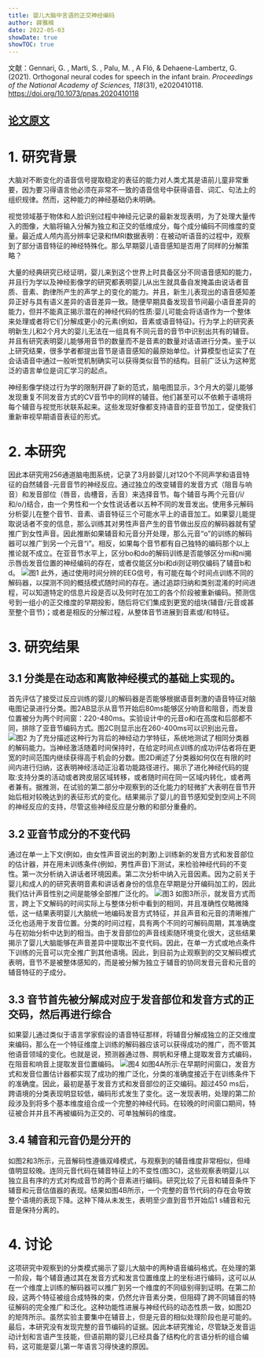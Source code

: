 ```yaml
---
title: 婴儿大脑中言语的正交神经编码
author: 薛雅楠
date: 2022-05-03
showDate: true
showTOC: true
---
```

文献：Gennari, G. ,  Marti, S. ,  Palu, M. , A Fló, &  Dehaene-Lambertz, G. (2021). Orthogonal neural codes for speech in the infant brain. *Proceedings of the National Academy of Sciences, 118*(31), e2020410118.
https://doi.org/10.1073/pnas.2020410118
## [论文原文](../Source_Files/2022-05-03-XYN2.Pdf)
# 1. 研究背景
大脑对不断变化的语音信号提取稳定的表征的能力对人类尤其是语前儿童非常重要，因为要习得语言他必须在非常不一致的语音信号中获得语音、词汇、句法上的组织规律。然而，这种能力的神经基础仍未明确。

视觉领域基于物体和人脸识别过程中神经元记录的最新发现表明，为了处理大量传入的图像，大脑将输入分解为独立和正交的低维成分，每个成分编码不同维度的变量。最近成人颅内高分辨率记录和fMRI数据表明：在被动听语音的过程中，观察到了部分语音特征的神经特殊化。那么早期婴儿语音感知是否用了同样的分解策略？

大量的经典研究已经证明，婴儿来到这个世界上时具备区分不同语音感知的能力，并且行为学以及神经影像学的研究都表明婴儿从出生就具备自发掩盖由说话者音质、音素、韵律所产生的声学上的变化的能力。并且，新生儿表现出的语音感知差异正好与具有语义差异的语音差异一致。随便早期具备发现音节间最小语音差异的能力，但并不能真正揭示潜在的神经代码的性质:婴儿可能会将话语作为一个整体来处理或者将它们分解成更小的元素(例如，音素或语音特征)。行为学上的研究表明新生儿和2个月大的婴儿无法在一组具有不同元音的音节中识别出共有的辅音。并且有研究表明婴儿能够用音节的数量而不是音素的数量对话语进行分类。鉴于以上研究结果，很多学者都提出音节是语音感知的最原始单位。计算模型也证实了在会话语音中通过一般听觉机制确实可以获得类似音节的结构。目前广泛认为这种宽泛的语言单位是词汇学习的起点。

神经影像学绕过行为学的限制开辟了新的范式，脑电图显示，3个月大的婴儿能够发现重复不同发音方式的CV音节中的同样的辅音。他们甚至可以不依赖于语境将每个辅音与视觉形状联系起来。这些发现好像都支持语音的亚音节加工，促使我们重新审视早期语音表征的形式。
# 2. 本研究
因此本研究用256通道脑电图系统，记录了3月龄婴儿对120个不同声学和语音特征的自然辅音-元音音节的神经反应。通过独立的改变辅音的发音方式（阻音与响音）和发音部位（唇音，齿槽音，舌音）来选择音节。每个辅音与两个元音(/i/和/o/)结合，由一个男性和一个女性说话者以五种不同的发音发出。使用多元解码分析婴儿在整个音节、音素、语音特征三个可能水平上的语音加工。如果婴儿能提取说话者不变的信息，那么训练其对男性声音产生的音节做出反应的解码器就有望推广到女性声音。因此推断如果辅音和元音分开处理，那么元音“o”的训练的解码器可以推广到另一个元音“i”。相反，如果每个音节都有自己独特的编码那个以上推论就不成立。在亚音节水平上，区分bo和do的解码训练是否能够区分mi和ni揭示唇齿发音位置的神经编码的存在，或者仅能区分bi和di则证明仅编码了辅音b和d。
![图1](../Supporting_Information/2022-05-03-XYN2-Fig-1.png)
此外，通过使用时间分辨的EEG信号，有可能在每个时间点训练不同的解码器，以探测不同的概括模式随时间的存在。通过追踪归纳和类别混淆的时间进程，可以知道特定的信息片段是否以及何时在加工的各个阶段被重新编码。预测信号到一组小的正交维度的早期投影，随后将它们集成到更宽的组块(辅音/元音或甚至整个音节)；或者是相反的分解过程，从整体音节进展到音素或/和特征。
# 3. 研究结果
## 3.1 分类是在动态和离散神经模式的基础上实现的。
首先评估了接受过反应训练的婴儿的解码器是否能够根据语音刺激的语音特征对脑电图记录进行分类。图2AB显示从音节开始后80ms能够区分响音和阻音，而发音位置被分为两个时间窗：220-480ms。实验设计中的元音o和i在高度和后部都不同，排除了亚音节编码方式。图2C则显示出在260-400ms可以识别出元音。
![图2](../Supporting_Information/2022-05-03-XYN2-Fig-2.png)
为了充分描述这种行为背后的神经动力学特征，系统地测试了相同分类器的解码能力。当神经激活随着时间保持时，在给定时间点训练的成功评估者将在更宽的时间范围内继续获得高于机会的分数。图2D阐述了分类器如何仅在有限的时间内进行归纳，这表明神经活动正沿着功能路径进行。揭示了进化神经代码的提取:支持分类的活动或者跨皮层区域转移，或者随时间在同一区域内转化，或者两者兼有。据推测，在试验的第二部分中观察到的泛化能力的轻微扩大表明在音节开始后相对较晚达到的表征形式的变化。结果揭示了婴儿的音节感知受到空间上不同的神经反应的支持，尽管这些神经反应是分散的和部分重叠的。
## 3.2 亚音节成分的不变代码
通过在单一上下文(例如，由女性声音说出的刺激)上训练新的发音方式和发音部位的估计器，并在用未训练条件(例如，男性声音)下测试，来检验神经代码的不变性。第一次分析纳入讲话者环境因素。第二次分析中纳入元音因素。因为之前关于婴儿和成人的的研究表明音素和讲话者身份的信息在早期是分开编码加工的，因此我们估计声音性别之间是能够全部推广泛化的。
![图3](../Supporting_Information/2022-05-03-XYN2-Fig-3.png)
如图3所示，就发音方式而言，跨上下文解码的时间实际上与整体分析中看到的相同，并且准确性仅略微降低，这一结果表明婴儿大脑统一地编码发音方式特征，并且声音和元音的清晰推广泛化也适用于发音位置。分类的时间过程，具有两个不同的可解码周期，其准确度与在初始分析中达到的相当。由于发音部位的声音线索随环境变化很大，这些结果揭示了婴儿大脑能够在声音差异中提取出不变代码。因此，在单一方式或地点条件下训练的元音可以完全推广到其他语境。因此，到目前为止观察到的交叉解码模式表明，音节不是被整体感知的，而是被分解为独立于辅音的协同发音元音和元音的辅音特征的子成分。
## 3.3 音节首先被分解成对应于发音部位和发音方式的正交码，然后再进行综合
如果婴儿通过类似于语言学家假设的语音特征那样，将辅音分解成独立的正交维度来编码，那么在一个特征维度上训练的解码器应该可以获得成功的推广，而不管其他语音领域的变化。也就是说，预测器通过唇、腭帆和牙槽上提取发音方式编码，在阻音和响音上提取发音位置编码。
![图4](../Supporting_Information/2022-05-03-XYN2-Fig-4.png)
如图4A所示:在早期时间窗口，发音方式和发音位置估计器都实现了成功的推广泛化，分类的准确度接近于在训练条件下的准确度。因此，最初是基于发音方式和发音部位的正交编码。超过450 ms后，跨语境的分类表现明显较低，编码形式发生了变化。这一发现表明，处理的第二阶段涉及到将多个基本维度组合成一个完整的神经代码。在较晚的时间窗口期间，特征被合并并且不再被编码为正交的、可单独解码的维度。
## 3.4 辅音和元音仍是分开的
如图2和3所示，元音解码性遵循双峰模式，与观察到的辅音维度非常相似，但峰值明显较晚。连同元音代码在辅音特征上的不变性(图3C)，这些观察表明婴儿以独立且有序的方式对构成音节的两个音素进行编码。研究比较了元音和辅音条件下辅音和元音估值器的表现。结果如图4B所示，一个完整的音节代码的存在会导致整个语境的表现下降。这种下降从未发生，表明至少直到音节开始后1 s辅音和元音是保持分离的。
# 4. 讨论
这项研究中观察到的分类模式揭示了婴儿大脑中的两种语音编码格式。在处理的第一阶段，每个辅音通过其在发音方式和发言位置维度上的坐标进行编码，这可以从在一个维度上训练的解码器可以推广到另一个维度的不同级别得到证明。在第二阶段，这两个特征被组合成特殊的束，仍然允许音素分类，但阻碍了跨不同辅音的特征解码的完全推广和泛化。这种功能性进展与神经代码的动态性质一致，如图2D的矩阵所示。虽然实验主要集中在辅音上，但是元音的相似处理阶段也是可能的。最后，本研究没有发现完整的音节编码的证据。因此本研究推论，尽管缺乏发音运动计划和言语产生技能，但语前期的婴儿已经具备了结构化的言语分析的组合编码，这可能是婴儿第一年语言习得快速的原因。